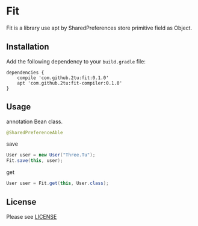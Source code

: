 # Fit

Fit is a library use apt by SharedPreferences store primitive field as Object.

## Installation
Add the following dependency to your `build.gradle` file:

```
dependencies {
    compile 'com.github.2tu:fit:0.1.0'
    apt 'com.github.2tu:fit-compiler:0.1.0'
}
```

## Usage
annotation Bean class.
```java
@SharedPreferenceAble
```

save
```java
User user = new User("Three.Tu");
Fit.save(this, user);
```
get
```java
User user = Fit.get(this, User.class);
```



## License
Please see [LICENSE](/LICENSE)

